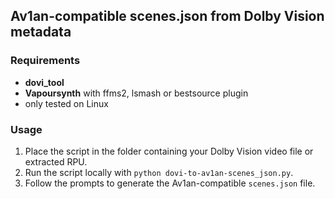 ## Av1an-compatible scenes.json from Dolby Vision metadata

### Requirements
- **dovi_tool**
- **Vapoursynth** with ffms2, lsmash or bestsource plugin
- only tested on Linux

### Usage
1. Place the script in the folder containing your Dolby Vision video file or extracted RPU.
2. Run the script locally with `python dovi-to-av1an-scenes_json.py`.
3. Follow the prompts to generate the Av1an-compatible `scenes.json` file.
